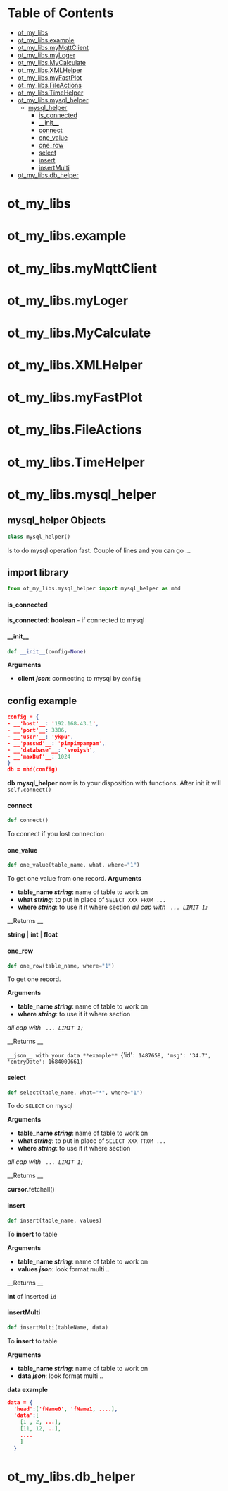 # Table of Contents

* [ot\_my\_libs](#ot_my_libs)
* [ot\_my\_libs.example](#ot_my_libs.example)
* [ot\_my\_libs.myMqttClient](#ot_my_libs.myMqttClient)
* [ot\_my\_libs.myLoger](#ot_my_libs.myLoger)
* [ot\_my\_libs.MyCalculate](#ot_my_libs.MyCalculate)
* [ot\_my\_libs.XMLHelper](#ot_my_libs.XMLHelper)
* [ot\_my\_libs.myFastPlot](#ot_my_libs.myFastPlot)
* [ot\_my\_libs.FileActions](#ot_my_libs.FileActions)
* [ot\_my\_libs.TimeHelper](#ot_my_libs.TimeHelper)
* [ot\_my\_libs.mysql\_helper](#ot_my_libs.mysql_helper)
  * [mysql\_helper](#ot_my_libs.mysql_helper.mysql_helper)
    * [is\_connected](#ot_my_libs.mysql_helper.mysql_helper.is_connected)
    * [\_\_init\_\_](#ot_my_libs.mysql_helper.mysql_helper.__init__)
    * [connect](#ot_my_libs.mysql_helper.mysql_helper.connect)
    * [one\_value](#ot_my_libs.mysql_helper.mysql_helper.one_value)
    * [one\_row](#ot_my_libs.mysql_helper.mysql_helper.one_row)
    * [select](#ot_my_libs.mysql_helper.mysql_helper.select)
    * [insert](#ot_my_libs.mysql_helper.mysql_helper.insert)
    * [insertMulti](#ot_my_libs.mysql_helper.mysql_helper.insertMulti)
* [ot\_my\_libs.db\_helper](#ot_my_libs.db_helper)

<a id="ot_my_libs"></a>

# ot\_my\_libs

<a id="ot_my_libs.example"></a>

# ot\_my\_libs.example

<a id="ot_my_libs.myMqttClient"></a>

# ot\_my\_libs.myMqttClient

<a id="ot_my_libs.myLoger"></a>

# ot\_my\_libs.myLoger

<a id="ot_my_libs.MyCalculate"></a>

# ot\_my\_libs.MyCalculate

<a id="ot_my_libs.XMLHelper"></a>

# ot\_my\_libs.XMLHelper

<a id="ot_my_libs.myFastPlot"></a>

# ot\_my\_libs.myFastPlot

<a id="ot_my_libs.FileActions"></a>

# ot\_my\_libs.FileActions

<a id="ot_my_libs.TimeHelper"></a>

# ot\_my\_libs.TimeHelper

<a id="ot_my_libs.mysql_helper"></a>

# ot\_my\_libs.mysql\_helper

<a id="ot_my_libs.mysql_helper.mysql_helper"></a>

## mysql\_helper Objects

```python
class mysql_helper()
```

Is to do mysql operation fast. Couple of lines and you can go ... 
## import library 
  ```python
  from ot_my_libs.mysql_helper import mysql_helper as mhd
  ```

<a id="ot_my_libs.mysql_helper.mysql_helper.is_connected"></a>

#### is\_connected

**is_connected**: __boolean__ - if connected to mysql

<a id="ot_my_libs.mysql_helper.mysql_helper.__init__"></a>

#### \_\_init\_\_

```python
def __init__(config=None)
```

__Arguments__

- __**client** _json___: connecting to mysql by `config`

## config example
  ```json
  config = {
- __'host'__: '192.168.43.1',
- __'port'__: 3306,
- __'user'__: 'ykpu',
- __'passwd'__: 'pimpimpampam',
- __'database'__: 'svoiysh',
- __'maxBuf'__: 1024
  }        
  db = mhd(config)
  ```

**db** __mysql_helper__ now is to your disposition with functions. After init it will `self.connect()`

<a id="ot_my_libs.mysql_helper.mysql_helper.connect"></a>

#### connect

```python
def connect()
```

To connect if you lost connection

<a id="ot_my_libs.mysql_helper.mysql_helper.one_value"></a>

#### one\_value

```python
def one_value(table_name, what, where="1")
```

To get one value from one record.
__Arguments__

- __**table_name** _string___: name of table to work on
- __**what** _string___: to put in place of `SELECT XXX FROM ...`
- __**where** _string___: to use it it where section 
*all cap with ` ... LIMIT 1;`*

__Returns __

  __string__ | __int__ | __float__

<a id="ot_my_libs.mysql_helper.mysql_helper.one_row"></a>

#### one\_row

```python
def one_row(table_name, where="1")
```

To get one record.

__Arguments__

- __**table_name** _string___: name of table to work on
- __**where** _string___: to use it it where section 

*all cap with ` ... LIMIT 1;`*

__Returns __

`__json__ with your data **example** `{'id'`: 1487658, 'msg': '34.7', 'entryDate': 1684009661}`

<a id="ot_my_libs.mysql_helper.mysql_helper.select"></a>

#### select

```python
def select(table_name, what="*", where="1")
```

To do `SELECT` on mysql

__Arguments__

- __**table_name** _string___: name of table to work on
- __**what** _string___: to put in place of `SELECT XXX FROM ...`
- __**where** _string___: to use it it where section 

*all cap with ` ... LIMIT 1;`*

__Returns __

  __cursor__.fetchall()

<a id="ot_my_libs.mysql_helper.mysql_helper.insert"></a>

#### insert

```python
def insert(table_name, values)
```

To **insert** to table

__Arguments__

- __**table_name** _string___: name of table to work on
- __**values** _json___: look format multi ..

__Returns __

  __int__ of inserted `id`

<a id="ot_my_libs.mysql_helper.mysql_helper.insertMulti"></a>

#### insertMulti

```python
def insertMulti(tableName, data)
```

To **insert** to table

__Arguments__

- __**table_name** _string___: name of table to work on
- __**data** _json___: look format multi ..

__data example__

  ```json
  data = {
    'head':['fName0', 'fName1, ....],
    'data':[
      [1 , 2, ...],
      [11, 12, ..],
      ....
      ]
    }
  ```

<a id="ot_my_libs.db_helper"></a>

# ot\_my\_libs.db\_helper

